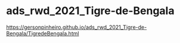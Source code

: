 # ads_rwd_2021_Tigre-de-Bengala
https://gersonpinheiro.github.io/ads_rwd_2021_Tigre-de-Bengala/TigredeBengala.html
